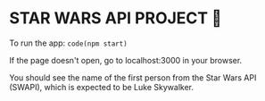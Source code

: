 # STAR WARS API PROJECT :rocket: #

To run the app:
        `code(npm start)`

If the page doesn't open, go to localhost:3000 in your browser.

You should see the name of the first person from the Star Wars API (SWAPI), which is expected to be Luke Skywalker.


